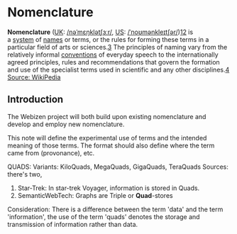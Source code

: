 # Nomenclature

**Nomenclature** ([UK](https://en.wikipedia.org/wiki/British_English "British English"): [/nəˈmɛŋklətʃɜːr/](https://en.wikipedia.org/wiki/Help:IPA/English "Help:IPA/English"), [US](https://en.wikipedia.org/wiki/American_English "American English"): [/ˈnoʊmənkleɪtʃər/](https://en.wikipedia.org/wiki/Help:IPA/English "Help:IPA/English"))[1](https://en.wikipedia.org/wiki/Nomenclature#cite_note-1)[2](https://en.wikipedia.org/wiki/Nomenclature#cite_note-2) is a [system](https://en.wikipedia.org/wiki/System "System") of [names](https://en.wikipedia.org/wiki/Names "Names") or terms, or the rules for forming these terms in a particular field of arts or sciences.[3](https://en.wikipedia.org/wiki/Nomenclature#cite_note-3) The principles of naming vary from the relatively informal [conventions](https://en.wikipedia.org/wiki/Naming_conventions "Naming conventions") of everyday speech to the internationally agreed principles, rules and recommendations that govern the formation and use of the specialist terms used in scientific and any other disciplines.[4](https://en.wikipedia.org/wiki/Nomenclature#cite_note-4) [Source: WikiPedia](https://en.wikipedia.org/wiki/Nomenclature)

## Introduction

The Webizen project will both build upon existing nomenclature and develop and employ new nomenclature. 

This note will define the experimental use of terms and the intended meaning of those terms. The format should also define where the term came from (provonance), etc.

QUADS: 
Variants: KiloQuads, MegaQuads, GigaQuads, TeraQuads
Sources:  there's two,
1. Star-Trek: In star-trek Voyager, information is stored in Quads. 
2. SemanticWebTech: Graphs are Triple or **Quad**-stores

Consideration:  There is a difference between the term 'data' and the term 'information', the use of the term 'quads' denotes the storage and transmission of information rather than data.  

